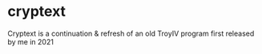 # cryptext
Cryptext is a continuation &amp; refresh of an old TroyIV program first released by me in 2021
